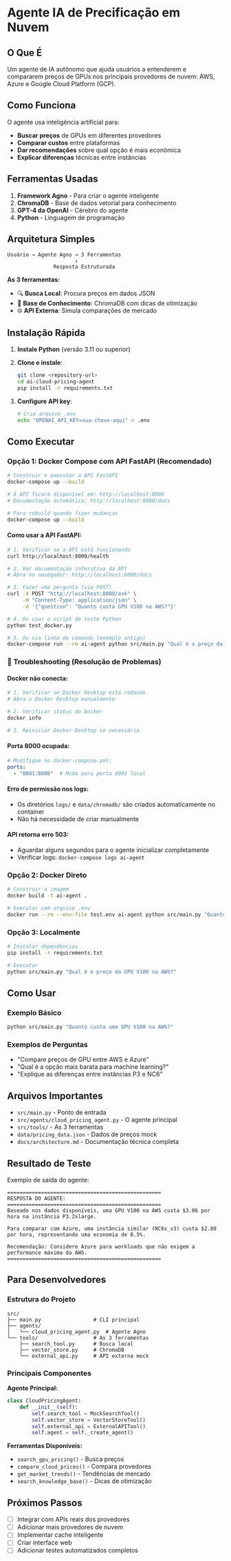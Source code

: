 # Agente IA de Precificação em Nuvem

## O Que É

Um agente de IA autônomo que ajuda usuários a entenderem e compararem preços de GPUs nos principais provedores de nuvem: AWS, Azure e Google Cloud Platform (GCP).

## Como Funciona

O agente usa inteligência artificial para:
- **Buscar preços** de GPUs em diferentes provedores
- **Comparar custos** entre plataformas
- **Dar recomendações** sobre qual opção é mais econômica
- **Explicar diferenças** técnicas entre instâncias

## Ferramentas Usadas

1. **Framework Agno** - Para criar o agente inteligente
2. **ChromaDB** - Base de dados vetorial para conhecimento
3. **GPT-4 da OpenAI** - Cérebro do agente
4. **Python** - Linguagem de programação

## Arquitetura Simples

```
Usuário → Agente Agno → 3 Ferramentas
                      ↓
               Resposta Estruturada
```

**As 3 ferramentas:**
- 🔍 **Busca Local**: Procura preços em dados JSON
- 🧠 **Base de Conhecimento**: ChromaDB com dicas de otimização
- 🌐 **API Externa**: Simula comparações de mercado

## Instalação Rápida

1. **Instale Python** (versão 3.11 ou superior)

2. **Clone e instale**:
   ```bash
   git clone <repository-url>
   cd ai-cloud-pricing-agent
   pip install -r requirements.txt
   ```

3. **Configure API key**:
   ```bash
   # Crie arquivo .env
   echo "OPENAI_API_KEY=sua-chave-aqui" > .env
   ```

## Como Executar

### Opção 1: Docker Compose com API FastAPI (Recomendado)
```bash
# Construir e executar a API FastAPI
docker-compose up --build

# A API ficará disponível em: http://localhost:8000
# Documentação automática: http://localhost:8000/docs

# Para rebuild quando fizer mudanças
docker-compose up --build
```

#### Como usar a API FastAPI:
```bash
# 1. Verificar se a API está funcionando
curl http://localhost:8000/health

# 2. Ver documentação interativa da API
# Abra no navegador: http://localhost:8000/docs

# 3. Fazer uma pergunta (via POST)
curl -X POST "http://localhost:8000/ask" \
     -H "Content-Type: application/json" \
     -d '{"question": "Quanto custa GPU V100 na AWS?"}'

# 4. Ou usar o script de teste Python
python test_docker.py

# 5. Ou via linha de comando (exemplo antigo)
docker-compose run --rm ai-agent python src/main.py "Qual é o preço da GPU V100 na Azure?"
```

### 🔧 Troubleshooting (Resolução de Problemas)

#### Docker não conecta:
```bash
# 1. Verificar se Docker Desktop está rodando
# Abra o Docker Desktop manualmente

# 2. Verificar status do Docker
docker info

# 3. Reiniciar Docker Desktop se necessário
```

#### Porta 8000 ocupada:
```yaml
# Modifique no docker-compose.yml:
ports:
  - "8001:8000"  # Muda para porta 8001 local
```

#### Erro de permissão nos logs:
- Os diretórios `logs/` e `data/chromadb/` são criados automaticamente no container
- Não há necessidade de criar manualmente

#### API retorna erro 503:
- Aguardar alguns segundos para o agente inicializar completamente
- Verificar logs: `docker-compose logs ai-agent`

### Opção 2: Docker Direto
```bash
# Construir a imagem
docker build -t ai-agent .

# Executar com arquivo .env
docker run --rm --env-file test.env ai-agent python src/main.py "Quanto custa GPU na AWS?"
```

### Opção 3: Localmente
```bash
# Instalar dependências
pip install -r requirements.txt

# Executar
python src/main.py "Qual é o preço da GPU V100 na AWS?"
```

## Como Usar

### Exemplo Básico
```bash
python src/main.py "Quanto custa uma GPU V100 na AWS?"
```

### Exemplos de Perguntas
- "Compare preços de GPU entre AWS e Azure"
- "Qual é a opção mais barata para machine learning?"
- "Explique as diferenças entre instâncias P3 e NC6"

## Arquivos Importantes

- `src/main.py` - Ponto de entrada
- `src/agents/cloud_pricing_agent.py` - O agente principal
- `src/tools/` - As 3 ferramentas
- `data/pricing_data.json` - Dados de preços mock
- `docs/architecture.md` - Documentação técnica completa

## Resultado de Teste

Exemplo de saída do agente:

```
==================================================
RESPOSTA DO AGENTE:
==================================================
Baseado nos dados disponíveis, uma GPU V100 na AWS custa $3.06 por hora na instância P3.2xlarge.

Para comparar com Azure, uma instância similar (NC6s_v3) custa $2.80 por hora, representando uma economia de 8.5%.

Recomendação: Considere Azure para workloads que não exigem a performance máxima da AWS.
==================================================
```

## Para Desenvolvedores

### Estrutura do Projeto
```
src/
├── main.py                 # CLI principal
├── agents/
│   └── cloud_pricing_agent.py  # Agente Agno
└── tools/                  # As 3 ferramentas
    ├── search_tool.py      # Busca local
    ├── vector_store.py     # ChromaDB
    └── external_api.py     # API externa mock
```

### Principais Componentes

**Agente Principal:**
```python
class CloudPricingAgent:
    def __init__(self):
        self.search_tool = MockSearchTool()
        self.vector_store = VectorStoreTool()
        self.external_api = ExternalAPITool()
        self.agent = self._create_agent()
```

**Ferramentas Disponíveis:**
- `search_gpu_pricing()` - Busca preços
- `compare_cloud_prices()` - Compara provedores
- `get_market_trends()` - Tendências de mercado
- `search_knowledge_base()` - Dicas de otimização

## Próximos Passos

- [ ] Integrar com APIs reais dos provedores
- [ ] Adicionar mais provedores de nuvem
- [ ] Implementar cache inteligente
- [ ] Criar interface web
- [ ] Adicionar testes automatizados completos
